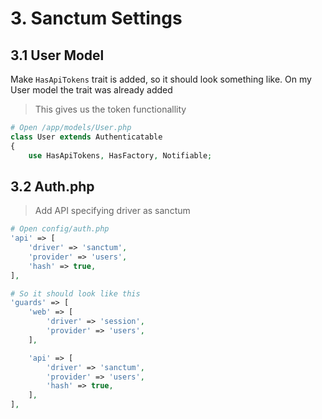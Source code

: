 # 3. Sanctum Settings

## 3.1 User Model

Make `HasApiTokens` trait is added, so it should look something like. On my User model the trait was already added

> This gives us the token functionallity

```php
# Open /app/models/User.php
class User extends Authenticatable
{
    use HasApiTokens, HasFactory, Notifiable;
```

## 3.2 Auth.php

> Add API specifying driver as sanctum

```php
# Open config/auth.php
'api' => [
    'driver' => 'sanctum',
    'provider' => 'users',
    'hash' => true,
],

# So it should look like this
'guards' => [
    'web' => [
        'driver' => 'session',
        'provider' => 'users',
    ],

    'api' => [
        'driver' => 'sanctum',
        'provider' => 'users',
        'hash' => true,
    ],
],

```
